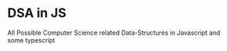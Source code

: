 # DSA in JS
All Possible Computer Science related Data-Structures in Javascript and some typescript 
